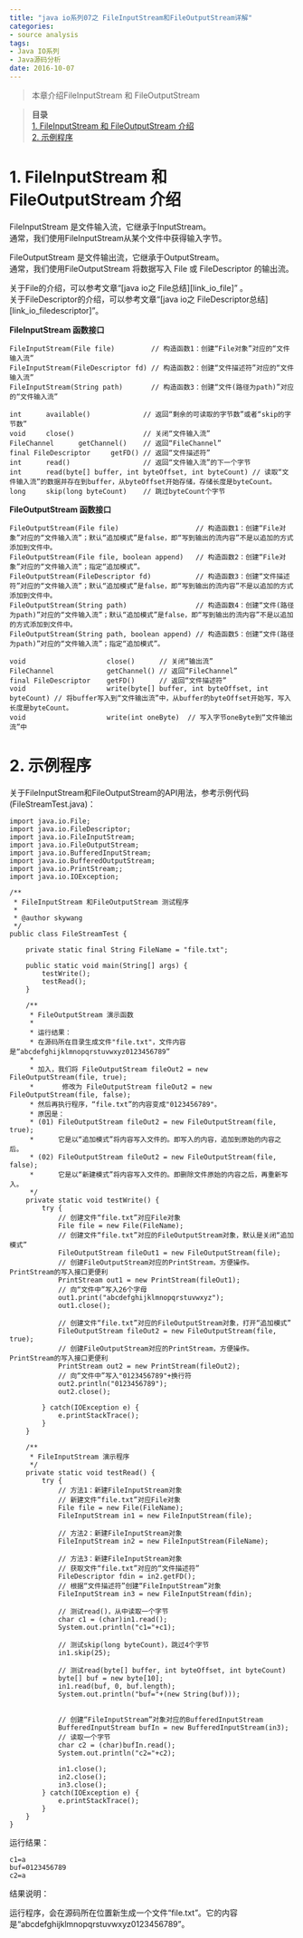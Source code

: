```yaml
---
title: "java io系列07之 FileInputStream和FileOutputStream详解"
categories: 
- source analysis
tags: 
- Java IO系列
- Java源码分析
date: 2016-10-07
--- 
```


> 本章介绍FileInputStream 和 FileOutputStream 

> **目录**  
[1. FileInputStream 和 FileOutputStream 介绍](#anchor1)   
[2. 示例程序](#anchor2)   

<a name="anchor1"></a>
# 1. FileInputStream 和 FileOutputStream 介绍

FileInputStream 是文件输入流，它继承于InputStream。  
通常，我们使用FileInputStream从某个文件中获得输入字节。

FileOutputStream 是文件输出流，它继承于OutputStream。  
通常，我们使用FileOutputStream 将数据写入 File 或 FileDescriptor 的输出流。

关于File的介绍，可以参考文章“[java io之 File总结][link_io_file]” 。  
关于FileDescriptor的介绍，可以参考文章“[java io之 FileDescriptor总结][link_io_filedescriptor]”。

**FileInputStream 函数接口**

    FileInputStream(File file)         // 构造函数1：创建“File对象”对应的“文件输入流”
    FileInputStream(FileDescriptor fd) // 构造函数2：创建“文件描述符”对应的“文件输入流”
    FileInputStream(String path)       // 构造函数3：创建“文件(路径为path)”对应的“文件输入流”

    int      available()             // 返回“剩余的可读取的字节数”或者“skip的字节数”
    void     close()                 // 关闭“文件输入流”
    FileChannel      getChannel()    // 返回“FileChannel”
    final FileDescriptor     getFD() // 返回“文件描述符”
    int      read()                  // 返回“文件输入流”的下一个字节
    int      read(byte[] buffer, int byteOffset, int byteCount) // 读取“文件输入流”的数据并存在到buffer，从byteOffset开始存储，存储长度是byteCount。
    long     skip(long byteCount)    // 跳过byteCount个字节

**FileOutputStream 函数接口**

    FileOutputStream(File file)                   // 构造函数1：创建“File对象”对应的“文件输入流”；默认“追加模式”是false，即“写到输出的流内容”不是以追加的方式添加到文件中。
    FileOutputStream(File file, boolean append)   // 构造函数2：创建“File对象”对应的“文件输入流”；指定“追加模式”。
    FileOutputStream(FileDescriptor fd)           // 构造函数3：创建“文件描述符”对应的“文件输入流”；默认“追加模式”是false，即“写到输出的流内容”不是以追加的方式添加到文件中。
    FileOutputStream(String path)                 // 构造函数4：创建“文件(路径为path)”对应的“文件输入流”；默认“追加模式”是false，即“写到输出的流内容”不是以追加的方式添加到文件中。
    FileOutputStream(String path, boolean append) // 构造函数5：创建“文件(路径为path)”对应的“文件输入流”；指定“追加模式”。

    void                    close()      // 关闭“输出流”
    FileChannel             getChannel() // 返回“FileChannel”
    final FileDescriptor    getFD()      // 返回“文件描述符”
    void                    write(byte[] buffer, int byteOffset, int byteCount) // 将buffer写入到“文件输出流”中，从buffer的byteOffset开始写，写入长度是byteCount。
    void                    write(int oneByte)  // 写入字节oneByte到“文件输出流”中

<a name="anchor2"></a>
# 2. 示例程序

关于FileInputStream和FileOutputStream的API用法，参考示例代码(FileStreamTest.java)： 

    import java.io.File;
    import java.io.FileDescriptor;
    import java.io.FileInputStream;
    import java.io.FileOutputStream;
    import java.io.BufferedInputStream;
    import java.io.BufferedOutputStream;
    import java.io.PrintStream;;
    import java.io.IOException;

    /**
     * FileInputStream 和FileOutputStream 测试程序
     *
     * @author skywang
     */
    public class FileStreamTest {

        private static final String FileName = "file.txt";

        public static void main(String[] args) {
            testWrite();
            testRead();
        }

        /**
         * FileOutputStream 演示函数
         *
         * 运行结果：
         * 在源码所在目录生成文件"file.txt"，文件内容是“abcdefghijklmnopqrstuvwxyz0123456789”
         *
         * 加入，我们将 FileOutputStream fileOut2 = new FileOutputStream(file, true);
         *       修改为 FileOutputStream fileOut2 = new FileOutputStream(file, false);
         * 然后再执行程序，“file.txt”的内容变成"0123456789"。
         * 原因是：
         * (01) FileOutputStream fileOut2 = new FileOutputStream(file, true);
         *      它是以“追加模式”将内容写入文件的。即写入的内容，追加到原始的内容之后。
         * (02) FileOutputStream fileOut2 = new FileOutputStream(file, false);
         *      它是以“新建模式”将内容写入文件的。即删除文件原始的内容之后，再重新写入。
         */
        private static void testWrite() {
            try {
                // 创建文件“file.txt”对应File对象
                File file = new File(FileName);
                // 创建文件“file.txt”对应的FileOutputStream对象，默认是关闭“追加模式”
                FileOutputStream fileOut1 = new FileOutputStream(file);
                // 创建FileOutputStream对应的PrintStream，方便操作。PrintStream的写入接口更便利
                PrintStream out1 = new PrintStream(fileOut1);
                // 向“文件中”写入26个字母
                out1.print("abcdefghijklmnopqrstuvwxyz");
                out1.close();

                // 创建文件“file.txt”对应的FileOutputStream对象，打开“追加模式”
                FileOutputStream fileOut2 = new FileOutputStream(file, true);
                // 创建FileOutputStream对应的PrintStream，方便操作。PrintStream的写入接口更便利
                PrintStream out2 = new PrintStream(fileOut2);
                // 向“文件中”写入"0123456789"+换行符
                out2.println("0123456789");
                out2.close();

            } catch(IOException e) {
                e.printStackTrace();
            }
        }

        /**
         * FileInputStream 演示程序
         */
        private static void testRead() {
            try {
                // 方法1：新建FileInputStream对象
                // 新建文件“file.txt”对应File对象
                File file = new File(FileName);
                FileInputStream in1 = new FileInputStream(file);

                // 方法2：新建FileInputStream对象
                FileInputStream in2 = new FileInputStream(FileName);

                // 方法3：新建FileInputStream对象
                // 获取文件“file.txt”对应的“文件描述符”
                FileDescriptor fdin = in2.getFD();
                // 根据“文件描述符”创建“FileInputStream”对象
                FileInputStream in3 = new FileInputStream(fdin);

                // 测试read()，从中读取一个字节
                char c1 = (char)in1.read();
                System.out.println("c1="+c1);

                // 测试skip(long byteCount)，跳过4个字节
                in1.skip(25);

                // 测试read(byte[] buffer, int byteOffset, int byteCount)
                byte[] buf = new byte[10];
                in1.read(buf, 0, buf.length);
                System.out.println("buf="+(new String(buf)));


                // 创建“FileInputStream”对象对应的BufferedInputStream
                BufferedInputStream bufIn = new BufferedInputStream(in3);
                // 读取一个字节
                char c2 = (char)bufIn.read();
                System.out.println("c2="+c2);

                in1.close();
                in2.close();
                in3.close();
            } catch(IOException e) {
                e.printStackTrace();
            }
        }
    }

运行结果：

    c1=a
    buf=0123456789
    c2=a

结果说明：

运行程序，会在源码所在位置新生成一个文件“file.txt”。它的内容是“abcdefghijklmnopqrstuvwxyz0123456789”。

 



